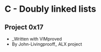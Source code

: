 # C - Doubly linked lists
## Project 0x17
- _Written with VIMproved
- By John-Livingprooff_
ALX project
